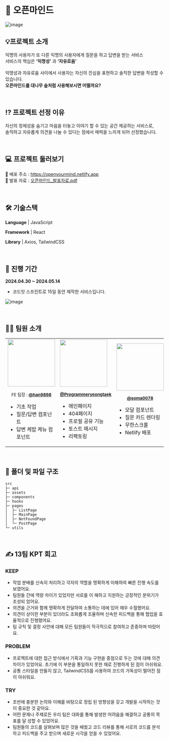 # 📝 오픈마인드
![image](https://github.com/user-attachments/assets/ea6bfd11-c08b-4198-aea7-2a6b5b1fb145)

## 💡프로젝트 소개
익명의 사용자가 또 다른 익명의 사용자에게 질문을 하고 답변을 받는 서비스<br />
서비스의 핵심은 **‘익명성’** 과 **‘자유로움’**<br />
<br />
익명성과 자유로움 사이에서 사용자는 자신의 진심을 표현하고 솔직한 답변을 작성할 수 있습니다.
<br />
**오픈마인드를 대나무 숲처럼 사용해보시면 어떨까요?**

<br />

## ⁉️ 프로젝트 선정 이유
자신의 정체성을 숨기고 마음을 터놓고 이야기 할 수 있는 공간 제공하는 서비스로,<br />
솔직하고 자유롭게 의견을 나눌 수 있다는 점에서 매력을 느끼게 되어 선정했습니다.

<br />

## 💻 프로젝트 둘러보기
🔗 배포 주소 : https://openyourmind.netlify.app <br />
🔗 발표 자료 : [오픈마인드_발표자료.pdf](https://github.com/user-attachments/files/17914903/13__Project_.pdf)

<br />

## 🛠️ 기술스택

**Language** | JavaScript

**Framework** | React

**Library** | Axios, TailwindCSS

<br />

## 📅 진행 기간
**2024.04.30 ~ 2024.05.14**
- 코드잇 스프린트로 15일 동안 제작한 서비스입니다.

![image](https://github.com/user-attachments/assets/1d45dd67-14f7-47e2-a61f-c821e8383ef0)

<br />

## 🧑‍💻 팀원 소개
<table>
  <tbody>
    <tr>
      <td><img src="https://avatars.githubusercontent.com/u/77830806?v=4" width="150" height="150" /><br /><p align="center"><sub>FE 팀장 : <a href="https://github.com/han9898"><b>@han9898</b></a></sub></p><ul><li>기초 작업</li><li>질문/답변 컴포넌트</li><li>답변 케밥 케뉴 컴포넌트</li></ul></td>
      <td><img src="https://avatars.githubusercontent.com/u/87858689?v=4" width="150" height="150" /><br /><p align="center"><sub><a href="https://github.com/Programmeryeongtaek"><b>@Programmeryeongtaek</b></a></sub></p><ul><li>메인페이지</li><li>404페이지</li><li>프로필 공유 기능</li><li>토스트 메시지</li><li>리팩토링</li></ul></td>
      <td><img src="https://avatars.githubusercontent.com/u/104878713?v=4" width="150" height="150" /><br /><p align="center"><sub><a href="https://github.com/soma0078"><b>@soma0078</b></a></sub></p><ul><li>모달 컴포넌트</li><li>질문 카드 렌더링</li><li>무한스크롤</li><li>Netlify 배포</li></ul></td>
      <td><img src="https://avatars.githubusercontent.com/u/130299425?v=4" width="150" height="150" /><br /><p align="center"><sub><a href="https://github.com/CHAN-H0"><b>FE @CHAN-H0</b></a></sub></p><ul><li>페이지네이션</li><li>좋아요/싫어요 <br />버튼 컴포넌트</li></ul></td>
      <td><img src="https://avatars.githubusercontent.com/u/112617546?v=4" width="150" height="150" /><br /><p align="center"><sub><a href="https://github.com/hyunow"><b>@hyunow</b></a></sub></p><ul><li>질문 목록 페이지</li><li>질문 피드 페이지 반응형</li><li>질문 정렬 컴포넌트</li></ul></td>
  </tbody>
</table>

<br />

## 📂 폴더 및 파일 구조
```
src
├─ api
├─ assets
├─ components
├─ hooks
├─ pages
│  ├─ ListPage
│  ├─ MainPage
│  ├─ NotFoundPage
│  └─ PostPage
└─ utils
```

<br />

## ✍️ 13팀 KPT 회고
### KEEP
- 작업 분배를 신속히 처리하고 각자의 역할을 명확하게 이해하여 빠른 진행 속도를 보였어요.
- 팀원들 간에 역량 차이가 있었지만 서로를 이 해하고 지원하는 긍정적인 분위기가 조성되 었어요.
- 의견을 근거와 함께 명확하게 전달하여 소통하는 데에 있어 매우 수월했어요.
- 의견이 상이한 부분이 있더라도 조화롭게 조율하며 신속한 피드백을 통해 협업을 효율적으로 진행했어요.
- 팀 규칙 및 결정 사안에 대해 모든 팀원들이 적극적으로 참여하고 존중하며 따랐어요.
  
### PROBLEM
- 프로젝트에 대한 접근 방식에서 기획과 기능 구현을 중점으로 두는 것에 대해 의견 차이가 있었어요. 초기에 이 부분을 통일하지 못한 채로 진행하게 된 점이 아쉬워요.
- 공통 스타일을 만들지 않고, TailwindCSS를 사용하여 코드의 가독성이 떨어진 점이 아쉬워요.

### TRY
- 초반에 충분한 논의와 이해를 바탕으로 정립 된 방향성을 갖고 개발을 시작하는 것이 중요한 것 같아요.
- 어떤 문제나 주제로든 우리 팀은 대화를 통해 발생한 어려움을 해결하고 공통의 목표를 달 성할 수 있었어요.
- 팀원들의 코드를 살펴보며 많은 것을 배웠고 코드 리뷰를 통해 서로의 코드를 분석하고 피드백을 주고 받으며 새로운 시각을 얻을 수 있었어요.
